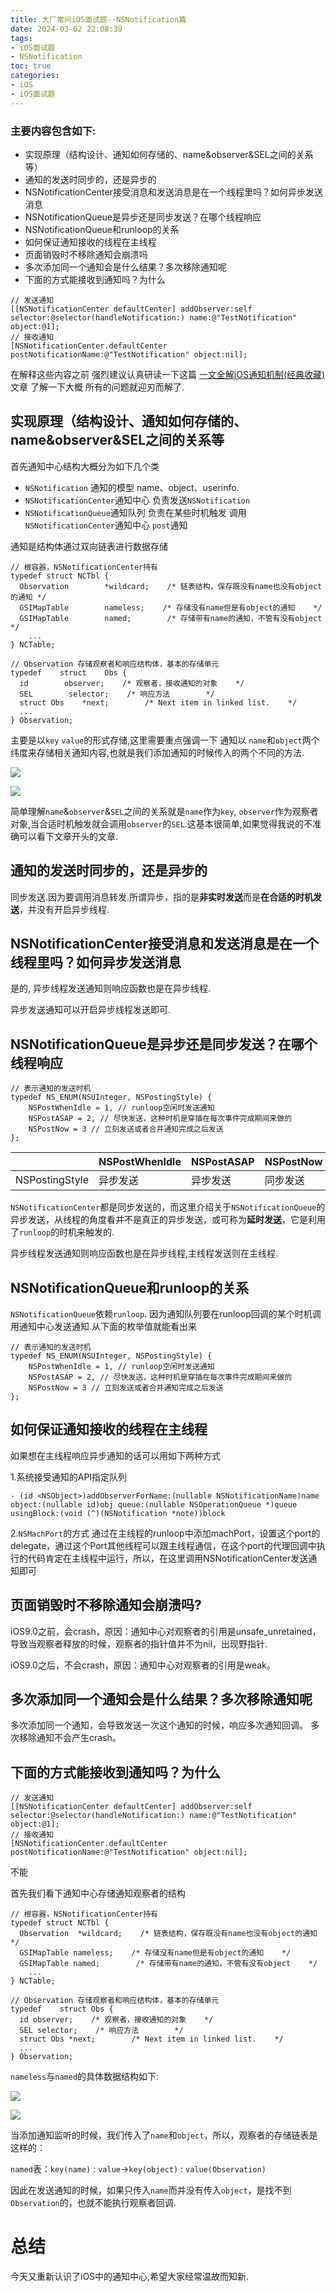 ```yaml
---
title: 大厂常问iOS面试题--NSNotification篇
date: 2024-03-02 22:08:39
tags:
- iOS面试题
- NSNotification
toc: true
categories:
- iOS 
- iOS面试题
---
```


### 主要内容包含如下:

- 实现原理（结构设计、通知如何存储的、name&observer&SEL之间的关系等）
- 通知的发送时同步的，还是异步的
- NSNotificationCenter接受消息和发送消息是在一个线程里吗？如何异步发送消息
- NSNotificationQueue是异步还是同步发送？在哪个线程响应
- NSNotificationQueue和runloop的关系
- 如何保证通知接收的线程在主线程
- 页面销毁时不移除通知会崩溃吗
- 多次添加同一个通知会是什么结果？多次移除通知呢
- 下面的方式能接收到通知吗？为什么

```
// 发送通知
[[NSNotificationCenter defaultCenter] addObserver:self selector:@selector(handleNotification:) name:@"TestNotification" object:@1];
// 接收通知
[NSNotificationCenter.defaultCenter postNotificationName:@"TestNotification" object:nil];
```

在解释这些内容之前 强烈建议认真研读一下这篇 [一文全解iOS通知机制(经典收藏)](https://www.jianshu.com/p/5952c0a3fc62)文章 了解一下大概 所有的问题就迎刃而解了.

## 实现原理（结构设计、通知如何存储的、name&observer&SEL之间的关系等

首先通知中心结构大概分为如下几个类

- `NSNotification` 通知的模型 name、object、userinfo.
- `NSNotificationCenter`通知中心 负责发送`NSNotification`
- `NSNotificationQueue`通知队列 负责在某些时机触发 调用`NSNotificationCenter`通知中心 `post`通知

通知是结构体通过双向链表进行数据存储

```
// 根容器，NSNotificationCenter持有
typedef struct NCTbl {
  Observation        *wildcard;    /* 链表结构，保存既没有name也没有object的通知 */
  GSIMapTable        nameless;    /* 存储没有name但是有object的通知    */
  GSIMapTable        named;        /* 存储带有name的通知，不管有没有object    */
    ...
} NCTable;

// Observation 存储观察者和响应结构体，基本的存储单元
typedef    struct    Obs {
  id        observer;    /* 观察者，接收通知的对象    */
  SEL        selector;    /* 响应方法        */
  struct Obs    *next;        /* Next item in linked list.    */
  ...
} Observation;
```

主要是以`key` `value`的形式存储,这里需要重点强调一下 通知以 `name`和`object`两个纬度来存储相关通知内容,也就是我们添加通知的时候传入的两个不同的方法. 

![](images/NSNotification1.jpg)

![](images/NSNotification2.jpg)



简单理解`name`&`observer`&`SEL`之间的关系就是`name`作为`key`, `observer`作为观察者对象,当合适时机触发就会调用`observer`的`SEL`.这基本很简单,如果觉得我说的不准确可以看下文章开头的文章.

## 通知的发送时同步的，还是异步的

同步发送.因为要调用消息转发.所谓异步，指的是**非实时发送**而是**在合适的时机发送**，并没有开启异步线程.

## NSNotificationCenter接受消息和发送消息是在一个线程里吗？如何异步发送消息

是的, 异步线程发送通知则响应函数也是在异步线程.

异步发送通知可以开启异步线程发送即可.

## NSNotificationQueue是异步还是同步发送？在哪个线程响应

```
// 表示通知的发送时机
typedef NS_ENUM(NSUInteger, NSPostingStyle) {
    NSPostWhenIdle = 1, // runloop空闲时发送通知
    NSPostASAP = 2, // 尽快发送，这种时机是穿插在每次事件完成期间来做的
    NSPostNow = 3 // 立刻发送或者合并通知完成之后发送
};
```

|                | NSPostWhenIdle | NSPostASAP | NSPostNow |
| -------------- | -------------- | ---------- | --------- |
| NSPostingStyle | 异步发送           | 异步发送       | 同步发送      |

`NSNotificationCenter`都是同步发送的，而这里介绍关于`NSNotificationQueue`的异步发送，从线程的角度看并不是真正的异步发送，或可称为**延时发送**，它是利用了`runloop`的时机来触发的.

异步线程发送通知则响应函数也是在异步线程,主线程发送则在主线程.

## NSNotificationQueue和runloop的关系

`NSNotificationQueue`依赖`runloop`. 因为通知队列要在runloop回调的某个时机调用通知中心发送通知.从下面的枚举值就能看出来

```
// 表示通知的发送时机
typedef NS_ENUM(NSUInteger, NSPostingStyle) {
    NSPostWhenIdle = 1, // runloop空闲时发送通知
    NSPostASAP = 2, // 尽快发送，这种时机是穿插在每次事件完成期间来做的
    NSPostNow = 3 // 立刻发送或者合并通知完成之后发送
};
```

## 如何保证通知接收的线程在主线程

如果想在主线程响应异步通知的话可以用如下两种方式

1.系统接受通知的API指定队列

```
- (id <NSObject>)addObserverForName:(nullable NSNotificationName)name object:(nullable id)obj queue:(nullable NSOperationQueue *)queue usingBlock:(void (^)(NSNotification *note))block
```

2.`NSMachPort`的方式 通过在主线程的runloop中添加machPort，设置这个port的delegate，通过这个Port其他线程可以跟主线程通信，在这个port的代理回调中执行的代码肯定在主线程中运行，所以，在这里调用NSNotificationCenter发送通知即可

## 页面销毁时不移除通知会崩溃吗?

iOS9.0之前，会crash，原因：通知中心对观察者的引用是unsafe_unretained，导致当观察者释放的时候，观察者的指针值并不为nil，出现野指针.

iOS9.0之后，不会crash，原因：通知中心对观察者的引用是weak。

## 多次添加同一个通知会是什么结果？多次移除通知呢

多次添加同一个通知，会导致发送一次这个通知的时候，响应多次通知回调。 多次移除通知不会产生crash。

## 下面的方式能接收到通知吗？为什么

```
// 发送通知
[[NSNotificationCenter defaultCenter] addObserver:self selector:@selector(handleNotification:) name:@"TestNotification" object:@1];
// 接收通知
[NSNotificationCenter.defaultCenter postNotificationName:@"TestNotification" object:nil];
```

不能

首先我们看下通知中心存储通知观察者的结构

```
// 根容器，NSNotificationCenter持有
typedef struct NCTbl {
  Observation  *wildcard;    /* 链表结构，保存既没有name也没有object的通知 */
  GSIMapTable nameless;    /* 存储没有name但是有object的通知    */
  GSIMapTable named;        /* 存储带有name的通知，不管有没有object    */
    ...
} NCTable;

// Observation 存储观察者和响应结构体，基本的存储单元
typedef    struct Obs {
  id observer;    /* 观察者，接收通知的对象    */
  SEL selector;    /* 响应方法        */
  struct Obs *next;        /* Next item in linked list.    */
  ...
} Observation;
```

`nameless`与`named`的具体数据结构如下: 

![](images/NSNotification1.jpg)

![](images/NSNotification2.jpg)



当添加通知监听的时候，我们传入了`name`和`object`，所以，观察者的存储链表是这样的：

`named`表：`key(name)` : `value`->`key(object)` : `value(Observation)`

因此在发送通知的时候，如果只传入`name`而并没有传入`object`，是找不到`Observation`的，也就不能执行观察者回调.

# 总结

今天又重新认识了iOS中的通知中心,希望大家经常温故而知新.
